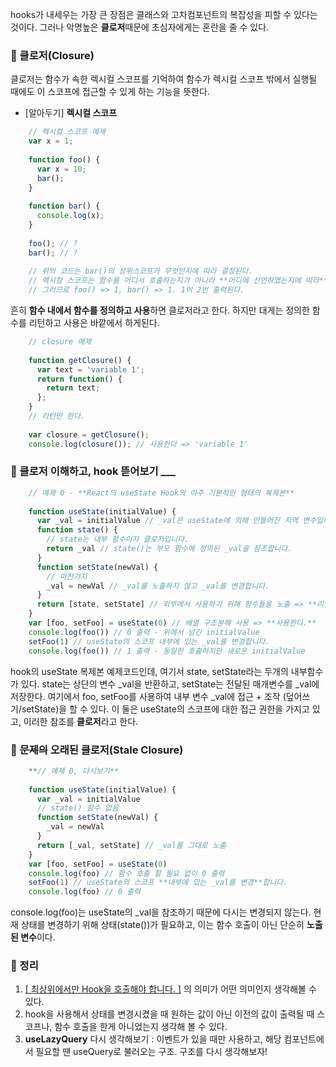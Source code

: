 hooks가 내세우는 가장 큰 장점은 클래스와 고차컴포넌트의 복잡성을 피할 수 있다는 것이다. 그러나 악명높은 **클로저**때문에 초심자에게는 혼란을 줄 수 있다.

### :pizza: 클로저(Closure)

클로저는 함수가 속한 렉시컬 스코프를 기억하여 함수가 렉시컬 스코프 밖에서 실행될 때에도 이 스코프에 접근할 수 있게 하는 기능을 뜻한다.

- [알아두기] **렉시컬 스코프**
```js
    // 렉시컬 스코프 예제
    var x = 1;
    
    function foo() {
      var x = 10;
      bar();
    }
    
    function bar() {
      console.log(x);
    }
    
    foo(); // ?
    bar(); // ?
    
    // 위의 코드는 bar()의 상위스코프가 무엇인지에 따라 결정된다.
    // 렉시컬 스코프는 함수를 어디서 호출하는지가 아니라 **어디에 선언하였는지에 따라** 결정된다.
    // 그러므로 foo() => 1, bar() => 1. 1이 2번 출력된다.
```
흔히 **함수 내에서 함수를 정의하고 사용**하면 클로저라고 한다. 하지만 대게는 정의한 함수를 리턴하고 사용은 바깥에서 하게된다.
```js
    // closure 예제
    
    function getClosure() {
      var text = 'variable 1';
      return function() {
        return text;
      };
    }
    // 리턴만 한다.
    
    var closure = getClosure();
    console.log(closure()); // 사용한다 => 'variable 1'
```
### :fries: 클로저 이해하고, hook 뜯어보기 ___
```js
    // 예제 0 - **React의 useState Hook의 아주 기본적인 형태의 복제본**
    
    function useState(initialValue) {
      var _val = initialValue // _val은 useState에 의해 만들어진 지역 변수입니다.
      function state() {
        // state는 내부 함수이자 클로저입니다.
        return _val // state()는 부모 함수에 정의된 _val을 참조합니다.
      }
      function setState(newVal) {
        // 마찬가지
        _val = newVal // _val를 노출하지 않고 _val를 변경합니다.
      }
      return [state, setState] // 외부에서 사용하기 위해 함수들을 노출 => **리턴만 한다.**
    }
    var [foo, setFoo] = useState(0) // 배열 구조분해 사용 => **사용한다.**
    console.log(foo()) // 0 출력 - 위에서 넘긴 initialValue
    setFoo(1) // useState의 스코프 내부에 있는 _val를 변경합니다.
    console.log(foo()) // 1 출력 - 동일한 호출하지만 새로운 initialValue
```
hook의 useState 복제본 예제코드인데, 여기서 state, setState라는 두개의 내부함수가 있다. state는 상단의 변수 _val을 반환하고, setState는 전달된 매개변수를 _val에 저장한다. 여기에서 foo, setFoo를 사용하여 내부 변수 _val에 접근 + 조작 (덮어쓰기/setState)을 할 수 있다. 이 둘은 useState의 스코프에 대한 접근 권한을 가지고 있고, 이러한 참조를 **클로저**라고 한다. 

### :pizza: ~~문제의~~ 오래된 클로저(Stale Closure)
```js
    **// 예제 0, 다시보기**
    
    function useState(initialValue) {
      var _val = initialValue
      // state() 함수 없음
      function setState(newVal) {
        _val = newVal
      }
      return [_val, setState] // _val를 그대로 노출
    }
    var [foo, setFoo] = useState(0)
    console.log(foo) // 함수 호출 할 필요 없이 0 출력
    setFoo(1) // useState의 스코프 **내부에 있는 _val를 변경**합니다.
    console.log(foo) // 0 출력
```
console.log(foo)는 useState의 _val을 참조하기 때문에 다시는 변경되지 않는다. 현재 상태를 변경하기 위해 상태(state())가 필요하고, 이는 함수 호출이 아닌 단순히 **노출된 변수**이다. 

### :pizza: 정리

1. [[ 최상위에서만 Hook을 호출해야 합니다. ]](https://reactjs.org/docs/hooks-rules.html#only-call-hooks-at-the-top-level) 의 의미가 어떤 의미인지 생각해볼 수 있다.
2. hook을 사용해서 상태를 변경시켰을 때 원하는 값이 아닌 이전의 값이 출력될 때 스코프나, 함수 호출을 한게 아니었는지 생각해 볼 수 있다.
3. **useLazyQuery** 다시 생각해보기 : 이벤트가 있을 때만 사용하고, 해당 컴포넌트에서 필요할 땐 useQuery로 불러오는 구조. 구조를 다시 생각해보자!